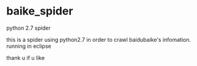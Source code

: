 # baike_spider
python 2.7 spider


this is a spider using python2.7 in order to crawl baidubaike's infomation. 
running in eclipse

thank u if u like
